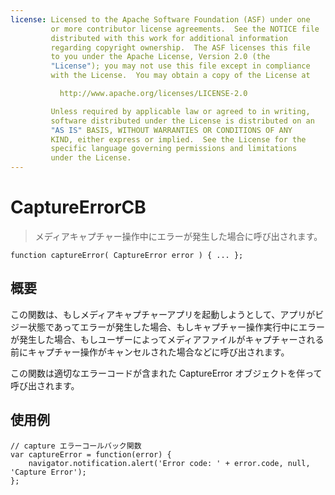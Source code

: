 ```yaml
---
license: Licensed to the Apache Software Foundation (ASF) under one
         or more contributor license agreements.  See the NOTICE file
         distributed with this work for additional information
         regarding copyright ownership.  The ASF licenses this file
         to you under the Apache License, Version 2.0 (the
         "License"); you may not use this file except in compliance
         with the License.  You may obtain a copy of the License at

           http://www.apache.org/licenses/LICENSE-2.0

         Unless required by applicable law or agreed to in writing,
         software distributed under the License is distributed on an
         "AS IS" BASIS, WITHOUT WARRANTIES OR CONDITIONS OF ANY
         KIND, either express or implied.  See the License for the
         specific language governing permissions and limitations
         under the License.
---
```


CaptureErrorCB
==============

> メディアキャプチャー操作中にエラーが発生した場合に呼び出されます。

    function captureError( CaptureError error ) { ... };

概要
-----------

この関数は、もしメディアキャプチャーアプリを起動しようとして、アプリがビジー状態であってエラーが発生した場合、もしキャプチャー操作実行中にエラーが発生した場合、もしユーザーによってメディアファイルがキャプチャーされる前にキャプチャー操作がキャンセルされた場合などに呼び出されます。

この関数は適切なエラーコードが含まれた CaptureError オブジェクトを伴って呼び出されます。

使用例
-------------

    // capture エラーコールバック関数
    var captureError = function(error) {
        navigator.notification.alert('Error code: ' + error.code, null, 'Capture Error');
    };
